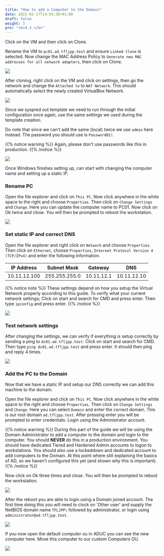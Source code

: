 ```yaml
---
title: "How to add a Computer to the Domain"
date: 2021-02-17T14:55:30+01:00
draft: false
weight: 3
pre: "<b>4.3 </b>"
---
```


Click on the VM and then click on Clone.

Rename the VM to `pc01.ad.tfljpp.test` and ensure `Linked Clone` is selected. Now change the MAC Address Policy to `Generate new MAC addresses for all network adapters`, then click on Clone.

![](create_new_pc.gif)

After cloning, right click on the VM and click on settings, then go the network and change the `Attached to` to `NAT Network`. This should automatically select the newly created VirtualBox Network.

![](create_new_pc_network.gif)

Since we syspred out template we need to run through the initial configuration once again, use the same settings we used during the template creation.

Do note that since we can't add the same (local) twice we use `admin` here instead. The password you should use is `Password01!`.

{{% notice warning %}}
Again, please don't use passwords like this in production.
{{% /notice %}}

![](sysprep2.gif)

Once Windows finishes setting up, can start with changing the computer name and setting up a static IP.
### Rename PC

Open the file explorer and click on `This PC`. Now click anywhere in the white space to the right and choose `Properties`. Then click on `Change Settings` and `Change`. Here you can update the computer name to PC01. Now click on Ok twice and close. You will then be prompted to reboot the workstation.

![](rename_pc.gif)

### Set static IP and correct DNS

Open the file explorer and right click on `Network` and choose `Properties`.
Then click on `Ethernet`, choose `Properties`, `Internet Protocol Version 4 (TCP/IPv4)` and enter the following information.

| IP Address   | Subnet Mask   | Gateway    | DNS         |
| ------------ | ------------- | ---------- | ----------- |
| 10.11.12.100 | 255.255.255.0 | 10.11.12.1 | 10.11.12.10 |

{{% notice note %}}
These settings depend on how you setup the Virtual Network properly according to this guide. To verify what your current network settings; Click on start and search for CMD and press enter. Then type `ipconfig` and press enter.
{{% /notice %}}

![](network_settings.gif)

### Test network settings

After changing the settings, we can verify if everything is setup correctly by sending a ping to `dc01.ad.tfljpp.test`.
Click on start and search for CMD. Then type `ping dc01.ad.tfljpp.test` and press enter. It should then ping and reply 4 times.

![](test_network_settings.gif)

### Add the PC to the Domain

Now that we have a static IP and setup our DNS correctly we can add this machine to the domain.

Open the file explorer and click on `This PC`. Now click anywhere in the white space to the right and choose `Properties`. Then click on `Change Settings` and `Change`. Here you can select `Domain` and enter the correct domain. This is our root domain `ad.tfljpp.test`. After pressing enter you will be prompted to enter credentials. Login using the Administrator account.

{{% notice warning %}}
During this part of the guide we will be using the Domain Administrator to add a computer to the domain and login to the computer. You should **NEVER** do this in a production environment. You should have dedicated Tiered and Hardened Admin accounts to logon to workstations. You should also use a lockeddown and dedicated account to add computers to the Domain. At this point where still explaining the basics of AD, so we haven't configured this yet (and shown why this is important).
{{% /notice %}}

Now click on Ok three times and close. You will then be prompted to reboot the workstation.

![](add_pc_to_domain.gif)

After the reboot you are able to login using a Domain joined account. The first time doing this you will need to clock on 'Other user' and supply the NetBIOS domain name `TFLJPP\` followed by administrator, or login using `administrator@ad.tfljpp.test`.

![](logon_into_domain.gif)

If you now open the default computer ou in ADUC you can see the new computer here. Move this computer to our custom Computers OU.

![](move_from_default_ou.gif)
